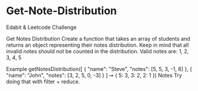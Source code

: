 # Get-Note-Distribution
Edabit &amp; Leetcode Challenge

Get Notes Distribution
Create a function that takes an array of students and returns an object representing their notes distribution. Keep in mind that all invalid notes should not be counted in the distribution. Valid notes are: 1, 2, 3, 4, 5

Example
getNotesDistribution([
  {
    "name": "Steve",
    "notes": [5, 5, 3, -1, 6]
  },
  {
    "name": "John",
    "notes": [3, 2, 5, 0, -3]
  }
] ➞ {
  5: 3,
  3: 2,
  2: 1
})
Notes
Try doing that with filter + reduce.
